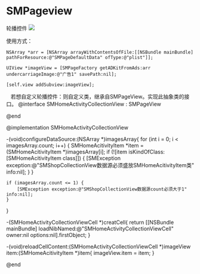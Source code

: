 # SMPageview
轮播控件
![](https://github.com/chenshimeng/SMPageview/blob/master/轮播图片.gif)


使用方式：

    NSArray *arr = [NSArray arrayWithContentsOfFile:[[NSBundle mainBundle] pathForResource:@"SMPageDefaultData" ofType:@"plist"]];

    UIView *imageView = [SMPageFactory getADKitFromAds:arr undercarriageImage:@"广告1" savePath:nil];
    
    [self.view addSubview:imageView];
    
    
    若想自定义轮播控件：则自定义类，继承自SMPageView。实现此抽象类的接口。
@interface SMHomeActivityCollectionView : SMPageView

@end

@implementation SMHomeActivityCollectionView


-(void)configureDataSource:(NSArray *)imagesArray{
    for (int i = 0; i < imagesArray.count; i++) {
        SMHomeAcitivityItem *item = (SMHomeAcitivityItem *)imagesArray[i];
        if (![item isKindOfClass:[SMHomeAcitivityItem class]]) {
            [SMException exception:@"SMShopCollectionView数据源必须盛放SMHomeAcitivityItem类" info:nil];
        }
    }
    
    if (imagesArray.count <= 1) {
        [SMException exception:@"SMShopCollectionView数据源count必须大于1" info:nil];
    }
}


-(SMHomeActivityCollectionViewCell *)creatCell{
    return [[NSBundle mainBundle] loadNibNamed:@"SMHomeActivityCollectionViewCell" owner:nil options:nil].firstObject;
}



-(void)reloadCellContent:(SMHomeActivityCollectionViewCell *)imageView item:(SMHomeAcitivityItem *)item{
    imageView.item = item;
}

@end
